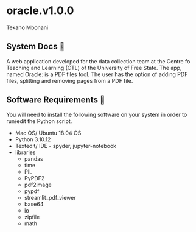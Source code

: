 # oracle.v1.0.0
Tekano Mbonani

## System Docs 📃
A web application developed for the data collection team at the Centre fo Teaching and Learning (CTL) of the University of Free State. The app, named Oracle: is a PDF files tool. The user has the option of adding PDF files, splitting and removing pages from a PDF file.

## Software Requirements 🔌
You will need to install the following software on your system in order to run/edit the Python script.
* Mac OS/ Ubuntu 18.04 OS
* Python 3.10.12
* Textedit/ IDE - spyder, jupyter-notebook
* libraries
   - pandas
   - time
   - PIL
   - PyPDF2
   - pdf2image
   - pypdf
   - streamlit_pdf_viewer
   - base64
   - io 
   - zipfile
   - math
